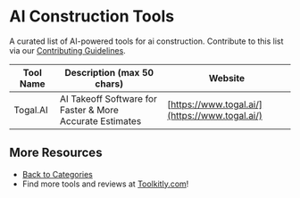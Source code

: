 # AI Construction Tools

A curated list of AI-powered tools for ai construction. Contribute to this list via our [Contributing Guidelines](../CONTRIBUTING.md).

| Tool Name | Description (max 50 chars) | Website |
|-----------|----------------------------|---------|
| Togal.AI | AI Takeoff Software for Faster & More Accurate Estimates | [https://www.togal.ai/](https://www.togal.ai/) |

## More Resources
- [Back to Categories](https://github.com/ToolkitlyAI/awesome-ai-tools/blob/master/README.md)
- Find more tools and reviews at [Toolkitly.com](https://toolkitly.com)!
